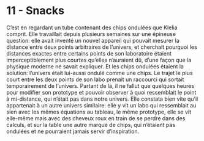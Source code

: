 # 11 - Snacks

C’est en regardant un tube contenant des chips ondulées que Klelia comprit.
Elle travaillait depuis plusieurs semaines sur une épineuse question: elle
avait inventé un nouvel appareil qui pouvait mesurer la distance entre deux
points arbitraires de l’univers, et cherchait pourquoi les distances exactes
entre certains points de son laboratoire étaient imperceptiblement plus courtes
qu’elles n’auraient dû, d’une façon que la physique moderne ne savait
expliquer. Et les chips ondulées étaient la solution: l’univers était lui-aussi
ondulé comme une chips. Le trajet le plus court entre les deux points de son
labo prenait un raccourci qui sortait temporairement de l’univers. Partant de
là, il ne fallut que quelques heures pour modifier son prototype et pouvoir
observer à quoi ressemblait le point à mi-distance, qui n’était pas dans notre
univers. Elle constata bien vite qu’il appartenait à un autre univers
similaire: elle y vit un labo qui ressemblait au sien avec les mêmes équations
au tableau, le même prototype, elle se vit elle-même mais avec des cheveux roux
en train de se perdre dans des calculs, et sur la table une autre marque de
chips, qui n’étaient pas ondulées et ne pourraient jamais servir d’inspiration.
